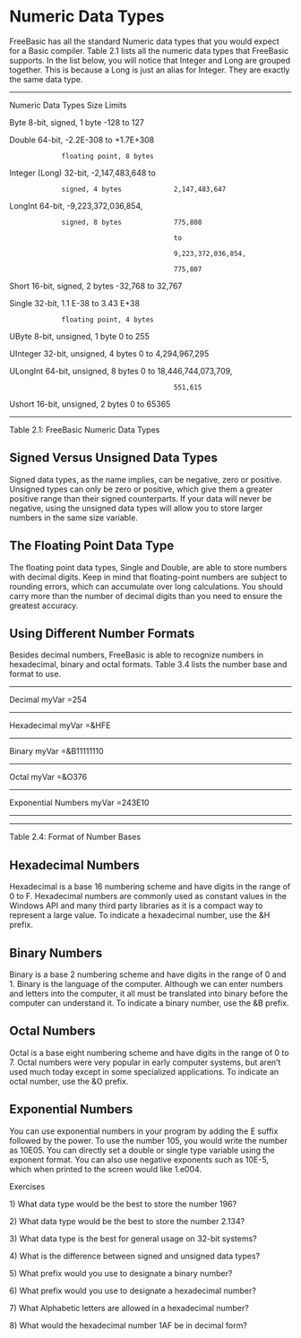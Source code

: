 Numeric Data Types 
===================

FreeBasic has all the standard Numeric data types that you would expect
for a Basic compiler. Table 2.1 lists all the numeric data types that
FreeBasic supports. In the list below, you will notice that Integer and
Long are grouped together. This is because a Long is just an alias for
Integer. They are exactly the same data type.

  -------------- --------------------------- --------------------------
  Numeric Data   Types Size                  Limits

  Byte           8-bit, signed, 1 byte       -128 to 127

  Double         64-bit,                     -2.2E-308 to +1.7E+308
                                             
                 floating point, 8 bytes     

  Integer        (Long) 32-bit,              -2,147,483,648 to
                                             
                 signed, 4 bytes             2,147,483,647

  LongInt         64-bit,                    -9,223,372,036,854,
                                             
                 signed, 8 bytes             775,808
                                             
                                             to
                                             
                                             9,223,372,036,854,
                                             
                                             775,807

  Short          16-bit, signed, 2 bytes     -32,768 to 32,767

  Single         32-bit,                     1.1 E-38 to 3.43 E+38
                                             
                 floating point, 4 bytes     

  UByte          8-bit, unsigned, 1 byte     0 to 255

  UInteger       32-bit, unsigned, 4 bytes   0 to 4,294,967,295

  ULongInt       64-bit, unsigned, 8 bytes   0 to 18,446,744,073,709,
                                             
                                             551,615

  Ushort         16-bit, unsigned, 2 bytes   0 to 65365
  -------------- --------------------------- --------------------------

Table 2.1: FreeBasic Numeric Data Types

Signed Versus Unsigned Data Types 
----------------------------------

Signed data types, as the name implies, can be negative, zero or
positive. Unsigned types can only be zero or positive, which give them a
greater positive range than their signed counterparts. If your data will
never be negative, using the unsigned data types will allow you to store
larger numbers in the same size variable.

The Floating Point Data Type 
-----------------------------

The floating point data types, Single and Double, are able to store
numbers with decimal digits. Keep in mind that floating-point numbers
are subject to rounding errors, which can accumulate over long
calculations. You should carry more than the number of decimal digits
than you need to ensure the greatest accuracy.

Using Different Number Formats 
-------------------------------

Besides decimal numbers, FreeBasic is able to recognize numbers in
hexadecimal, binary and octal formats. Table 3.4 lists the number base
and format to use.

  --------------------- -------------------
  Decimal               myVar =254
  --------------------- -------------------
  Hexadecimal           myVar =&HFE
  --------------------- -------------------
  Binary                myVar =&B11111110
  --------------------- -------------------
  Octal                 myVar =&O376
  --------------------- -------------------
  Exponential Numbers   myVar =243E10
  --------------------- -------------------
  --------------------- -------------------

<div class="caption">

Table 2.4: Format of Number Bases

</div>

Hexadecimal Numbers 
--------------------

Hexadecimal is a base 16 numbering scheme and have digits in the range
of 0 to F. Hexadecimal numbers are commonly used as constant values in
the Windows API and many third party libraries as it is a compact way to
represent a large value. To indicate a hexadecimal number, use the &H
prefix.

Binary Numbers 
---------------

Binary is a base 2 numbering scheme and have digits in the range of 0
and 1. Binary is the language of the computer. Although we can enter
numbers and letters into the computer, it all must be translated into
binary before the computer can understand it. To indicate a binary
number, use the &B prefix.

Octal Numbers 
--------------

Octal is a base eight numbering scheme and have digits in the range of 0
to 7. Octal numbers were very popular in early computer systems, but
aren’t used much today except in some specialized applications. To
indicate an octal number, use the &O prefix.

Exponential Numbers 
--------------------

You can use exponential numbers in your program by adding the E suffix
followed by the power. To use the number 105, you would write the number
as 10E05. You can directly set a double or single type variable using
the exponent format. You can also use negative exponents such as 10E-5,
which when printed to the screen would like 1.e004.

Exercises

1\) What data type would be the best to store the number 196? 

2\) What data type would be the best to store the number 2.134? 

3\) What data type is the best for general usage on 32-bit systems? 

4\) What is the difference between signed and unsigned data types? 

5\) What prefix would you use to designate a binary number? 

6\) What prefix would you use to designate a hexadecimal number? 

7\) What Alphabetic letters are allowed in a hexadecimal number? 

8\) What would the hexadecimal number 1AF be in decimal form?

